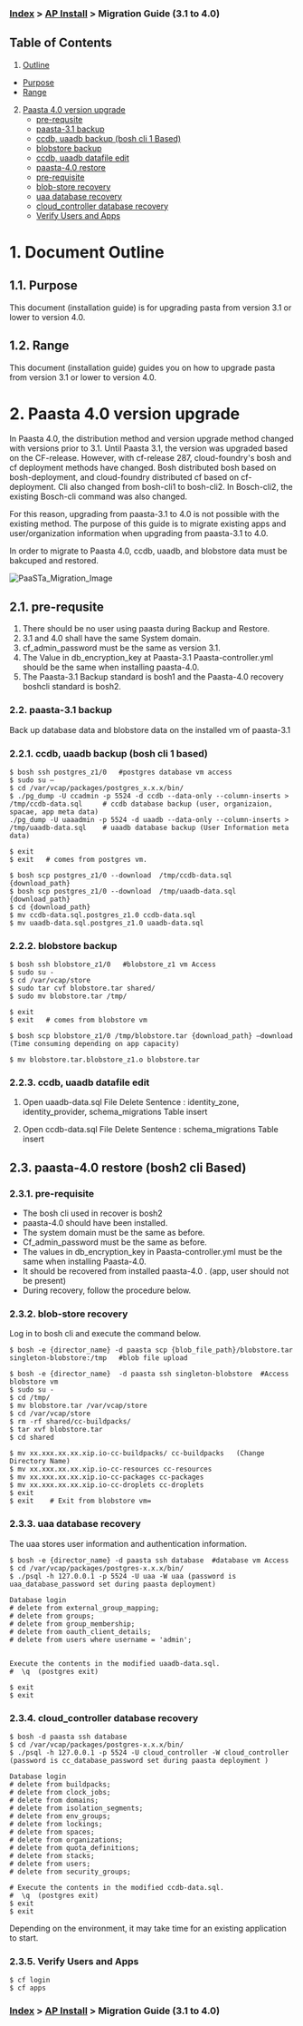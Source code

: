 ### [Index](https://github.com/PaaS-TA/Guide-eng/blob/master/README.md) > [AP Install](../README.md) > Migration Guide (3.1 to 4.0)

## Table of Contents

1. [Outline](#1)
  * [Purpose](#2)
  * [Range](#3)
2. [Paasta 4.0 version upgrade](#4)
	* [pre-requsite](#5)
	* [paasta-3.1 backup](#6)
    * [ccdb, uaadb backup (bosh cli 1 Based)](#7)
    * [blobstore backup](#8)
    * [ccdb, uaadb datafile edit](#9)
	* [paasta-4.0 restore](#10)
    * [pre-requisite](#11)
    * [blob-store recovery](#12)
    * [uaa database recovery](#13)
    * [cloud_controller database recovery](#14)
    * [Verify Users and Apps](#15)

# <div id='1'/>1.  Document Outline

## <div id='2'/>1.1.  Purpose
This document (installation guide) is for upgrading pasta from version 3.1 or lower to version 4.0.

## <div id='3'/>1.2.  Range
This document (installation guide) guides you on how to upgrade pasta from version 3.1 or lower to version 4.0.


# <div id='4'/>2. Paasta 4.0 version upgrade
In Paasta 4.0, the distribution method and version upgrade method changed with versions prior to 3.1. Until Paasta 3.1, the version was upgraded based on the CF-release. However, with cf-release 287, cloud-foundry's bosh and cf deployment methods have changed.
Bosh distributed bosh based on bosh-deployment, and cloud-foundry distributed cf based on cf-deployment. Cli also changed from bosh-cli1 to bosh-cli2. In Bosch-cli2, the existing Bosch-cli command was also changed.

For this reason, upgrading from paasta-3.1 to 4.0 is not possible with the existing method. The purpose of this guide is to migrate existing apps and user/organization information when upgrading from paasta-3.1 to 4.0.

In order to migrate to Paasta 4.0, ccdb, uaadb, and blobstore data must be bakcuped and restored.

![PaaSTa_Migration_Image]


## <div id='5'/>2.1.	pre-requsite

1.	There should be no user using paasta during Backup and Restore.
2.	3.1 and 4.0 shall have the same System domain.
3.	cf_admin_password must be the same as version 3.1.
4.	The Value in db_encryption_key at Paasta-3.1 Paasta-controller.yml should be the same when installing paasta-4.0. 
5.	The Paasta-3.1 Backup standard is bosh1 and the Paasta-4.0 recovery boshcli standard is bosh2.


### <div id='6'/>2.2.	paasta-3.1 backup

Back up database data and blobstore data on the installed vm of paasta-3.1


### <div id='7'/>2.2.1.	ccdb, uaadb backup (bosh cli 1 based)

```
$ bosh ssh postgres_z1/0   #postgres database vm access
$ sudo su –
$ cd /var/vcap/packages/postgres_x.x.x/bin/
$ ./pg_dump -U ccadmin -p 5524 -d ccdb --data-only --column-inserts > /tmp/ccdb-data.sql     # ccdb database backup (user, organizaion, spacae, app meta data)
./pg_dump -U uaaadmin -p 5524 -d uaadb --data-only --column-inserts > /tmp/uaadb-data.sql    # uaadb database backup (User Information meta data)

$ exit
$ exit   # comes from postgres vm.

$ bosh scp postgres_z1/0 --download  /tmp/ccdb-data.sql  {download_path}
$ bosh scp postgres_z1/0 --download  /tmp/uaadb-data.sql  {download_path}
$ cd {download_path}
$ mv ccdb-data.sql.postgres_z1.0 ccdb-data.sql
$ mv uaadb-data.sql.postgres_z1.0 uaadb-data.sql

```
### <div id='8'/>2.2.2.	blobstore backup

```
$ bosh ssh blobstore_z1/0   #blobstore_z1 vm Access
$ sudo su -
$ cd /var/vcap/store  
$ sudo tar cvf blobstore.tar shared/
$ sudo mv blobstore.tar /tmp/

$ exit
$ exit   # comes from blobstore vm

$ bosh scp blobstore_z1/0 /tmp/blobstore.tar {download_path} –download  (Time consuming depending on app capacity)

$ mv blobstore.tar.blobstore_z1.o blobstore.tar
```

### <div id='9'/>2.2.3.	ccdb, uaadb datafile edit


1)	Open uaadb-data.sql File
Delete Sentence : identity_zone, identity_provider, schema_migrations Table insert

2)	Open ccdb-data.sql File
Delete Sentence : schema_migrations Table insert



## <div id='10'/>2.3.	paasta-4.0 restore (bosh2 cli Based)

### <div id='11'/>2.3.1.	pre-requisite

-	The bosh cli used in recover is bosh2
-	paasta-4.0 should have been installed.
-	The system domain must be the same as before.
-	Cf_admin_password must be the same as before.
-	The values in db_encryption_key in Paasta-controller.yml must be the same when installing Paasta-4.0.
-	It should be recovered from installed paasta-4.0 . (app, user should not be present)
-	During recovery, follow the procedure below.

### <div id='12'/>2.3.2.	blob-store recovery

Log in to bosh cli and execute the command below.
```
$ bosh -e {director_name} -d paasta scp {blob_file_path}/blobstore.tar singleton-blobstore:/tmp   #blob file upload

$ bosh -e {director_name}  -d paasta ssh singleton-blobstore  #Access blobstore vm
$ sudo su - 
$ cd /tmp/
$ mv blobstore.tar /var/vcap/store
$ cd /var/vcap/store
$ rm -rf shared/cc-buildpacks/
$ tar xvf blobstore.tar
$ cd shared

$ mv xx.xxx.xx.xx.xip.io-cc-buildpacks/ cc-buildpacks   (Change Directory Name)
$ mv xx.xxx.xx.xx.xip.io-cc-resources cc-resources
$ mv xx.xxx.xx.xx.xip.io-cc-packages cc-packages
$ mv xx.xxx.xx.xx.xip.io-cc-droplets cc-droplets
$ exit
$ exit    # Exit from blobstore vm=
```

### <div id='13'/>2.3.3.	uaa database recovery
The uaa stores user information and authentication information.

```
$ bosh -e {director_name} -d paasta ssh database  #database vm Access
$ cd /var/vcap/packages/postgres-x.x.x/bin/
$ ./psql -h 127.0.0.1 -p 5524 -U uaa -W uaa (password is uaa_database_password set during paasta deployment)

Database login
# delete from external_group_mapping;
# delete from groups;
# delete from group_membership;
# delete from oauth_client_details;
# delete from users where username = 'admin';


Execute the contents in the modified uaadb-data.sql.
#  \q  (postgres exit)

$ exit 
$ exit
```

### <div id='14'/>2.3.4.	cloud_controller database recovery

```
$ bosh -d paasta ssh database
$ cd /var/vcap/packages/postgres-x.x.x/bin/
$ ./psql -h 127.0.0.1 -p 5524 -U cloud_controller -W cloud_controller (password is cc_database_password set during paasta deployment )

Database login
# delete from buildpacks;
# delete from clock_jobs;
# delete from domains;
# delete from isolation_segments;
# delete from env_groups; 
# delete from lockings;
# delete from spaces;
# delete from organizations;
# delete from quota_definitions;
# delete from stacks;
# delete from users;
# delete from security_groups;

# Execute the contents in the modified ccdb-data.sql.
#  \q  (postgres exit)
$ exit
$ exit
```
Depending on the environment, it may take time for an existing application to start.

### <div id='15'/>2.3.5.	Verify Users and Apps

```
$ cf login
$ cf apps 
```


[PaaSTa_Migration_Image]:./images/4.0_migration/paasta4.0-migration.png

### [Index](https://github.com/PaaS-TA/Guide-eng/blob/master/README.md) > [AP Install](../README.md) > Migration Guide (3.1 to 4.0)
